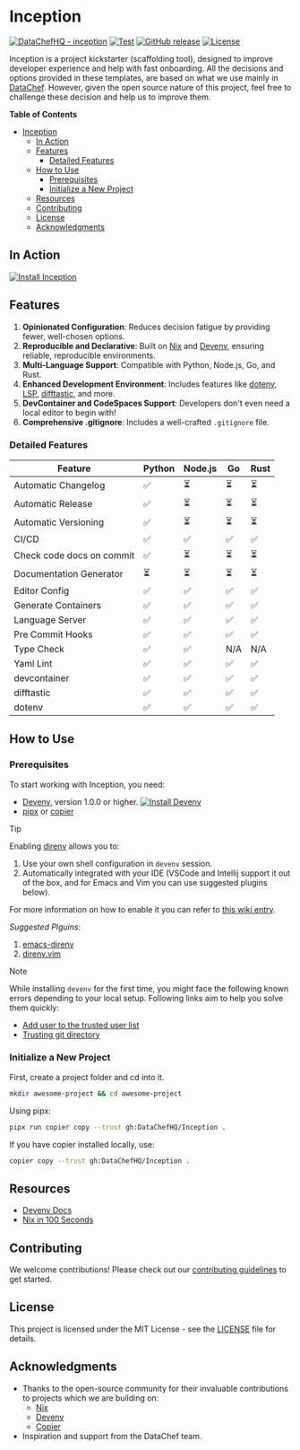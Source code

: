 # Inception

[![DataChefHQ - inception](https://img.shields.io/static/v1?label=DataChefHQ&message=inception&color=blue&logo=github)](https://github.com/DataChefHQ/inception "Go to GitHub repo")
[![Test](https://github.com/DataChefHQ/inception/workflows/Test/badge.svg)](https://github.com/DataChefHQ/inception/actions?query=workflow:"Test")
[![GitHub release](https://img.shields.io/github/release/DataChefHQ/inception?include_prereleases=&sort=semver&color=blue)](https://github.com/DataChefHQ/inception/releases/)
[![License](https://img.shields.io/badge/License-MIT-blue)](#license)

Inception is a project kickstarter (scaffolding tool), designed to
improve developer experience and help with fast onboarding. All the
decisions and options provided in these templates, are based on what
we use mainly in [DataChef](https://datachef.co). However, given the
open source nature of this project, feel free to challenge these
decision and help us to improve them.

<!-- markdown-toc start - Don't edit this section. Run M-x markdown-toc-refresh-toc -->
**Table of Contents**

- [Inception](#inception)
  - [In Action](#in-action)
  - [Features](#features)
    - [Detailed Features](#detailed-features)
  - [How to Use](#how-to-use)
    - [Prerequisites](#prerequisites)
    - [Initialize a New Project](#initialize-a-new-project)
  - [Resources](#resources)
  - [Contributing](#contributing)
  - [License](#license)
  - [Acknowledgments](#acknowledgments)

<!-- markdown-toc end -->

## In Action

[![Install Inception](https://res.cloudinary.com/marcomontalbano/image/upload/v1731339691/video_to_markdown/images/google-drive--1emSelH7_yrp51NERaaTQ2Hkk_0omBmGA-c05b58ac6eb4c4700831b2b3070cd403.jpg)](https://drive.google.com/file/d/1emSelH7_yrp51NERaaTQ2Hkk_0omBmGA/view?usp=drive_link "Install Inception")

## Features

1. **Opinionated Configuration**: Reduces decision fatigue by
   providing fewer, well-chosen options.
2. **Reproducible and Declarative**: Built on [Nix](https://nixos.org)
   and [Devenv](https://devenv.sh), ensuring reliable, reproducible
   environments.
3. **Multi-Language Support**: Compatible with Python, Node.js, Go,
   and Rust.
4. **Enhanced Development Environment**: Includes features like
   [dotenv](https://www.dotenv.org/), [LSP](https://langserver.org/),
   [difftastic](https://github.com/Wilfred/difftastic), and more.
5. **DevContainer and CodeSpaces Support**: Developers don't even need
   a local editor to begin with!
6. **Comprehensive .gitignore**: Includes a well-crafted `.gitignore`
   file.

### Detailed Features

| Feature                   | Python | Node.js | Go  | Rust |
| ------------------------- | ------ | ------- | --- | ---- |
| Automatic Changelog       | ✅     | ⏳      | ⏳  | ⏳   |
| Automatic Release         | ✅     | ⏳      | ⏳  | ⏳   |
| Automatic Versioning      | ✅     | ⏳      | ⏳  | ⏳   |
| CI/CD                     | ✅     | ✅      | ✅  | ✅   |
| Check code docs on commit | ✅     | ⏳      | ⏳  | ⏳   |
| Documentation Generator   | ⏳     | ⏳      | ⏳  | ⏳   |
| Editor Config             | ✅     | ✅      | ✅  | ✅   |
| Generate Containers       | ✅     | ✅      | ✅  | ✅   |
| Language Server           | ✅     | ✅      | ✅  | ✅   |
| Pre Commit Hooks          | ✅     | ✅      | ✅  | ✅   |
| Type Check                | ✅     | ✅      | N/A | N/A  |
| Yaml Lint                 | ✅     | ✅      | ✅  | ✅   |
| devcontainer              | ✅     | ✅      | ✅  | ✅   |
| difftastic                | ✅     | ✅      | ✅  | ✅   |
| dotenv                    | ✅     | ✅      | ✅  | ✅   |

## How to Use

### Prerequisites

To start working with Inception, you need:

- [Devenv](https://devenv.sh/getting-started/), version 1.0.0 or higher.
  [![Install Devenv](https://res.cloudinary.com/marcomontalbano/image/upload/v1731339790/video_to_markdown/images/google-drive--1rfU7zu3ZGXkgcoBQGZ9vnmWYaPveG0bE-c05b58ac6eb4c4700831b2b3070cd403.jpg)](https://drive.google.com/file/d/1rfU7zu3ZGXkgcoBQGZ9vnmWYaPveG0bE/view?usp=drive_link "Install Devenv")
- [pipx](https://pipx.pypa.io/stable/) or
  [copier](https://copier.readthedocs.io/)

> [!TIP]
> Enabling [direnv](https://direnv.net) allows you to:
>
> 1. Use your own shell configuration in `devenv` session.
> 2. Automatically integrated with your IDE (VSCode and Intellij support
> it out of the box, and for Emacs and Vim you can use suggested
> plugins below).
>
> For more information on how to enable it you can refer to [this wiki
> entry](https://github.com/DataChefHQ/inception/wiki/How-to-enable-direnv%3F).

*Suggested Plguins*:

1. [emacs-direnv](https://github.com/wbolster/emacs-direnv)
2. [direnv.vim](https://github.com/direnv/direnv.vim)

> [!NOTE]
> While installing `devenv` for the first time, you might face the
> following known errors depending to your local setup. Following links
> aim to help you solve them quickly:
>
> - [Add user to the trusted user list](https://github.com/DataChefHQ/inception/wiki/MacOS:-add-user-to-the-trusted-user-list)
> - [Trusting git directory](https://github.com/DataChefHQ/inception/wiki/Trusting-git-directory)

### Initialize a New Project

First, create a project folder and cd into it.

```bash
mkdir awesome-project && cd awesome-project
```

Using pipx:

```bash
pipx run copier copy --trust gh:DataChefHQ/Inception .
```

If you have copier installed locally, use:

```bash
copier copy --trust gh:DataChefHQ/Inception .
```


## Resources

- [Devenv Docs](https://devenv.sh/getting-started/)
- [Nix in 100 Seconds](https://www.youtube.com/watch?v=FJVFXsNzYZQ)

## Contributing

We welcome contributions! Please check out our [contributing
guidelines](CONTRIBUTING.md) to get started.

## License

This project is licensed under the MIT License - see the
[LICENSE](LICENSE) file for details.

## Acknowledgments

- Thanks to the open-source community for their invaluable
  contributions to projects which we are building on:
  - [Nix](https://nixos.org)
  - [Devenv](https://devenv.sh)
  - [Copier](https://copier.readthedocs.io/)
- Inspiration and support from the DataChef team.
